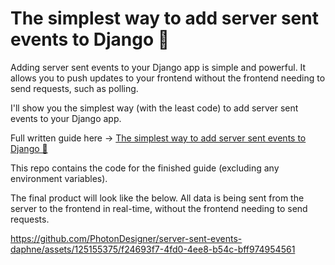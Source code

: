 # The simplest way to add server sent events to Django 🏺
Adding server sent events to your Django app is simple and powerful. It allows you to push updates to your frontend without the frontend needing to send requests, such as polling.

I'll show you the simplest way (with the least code) to add server sent events to your Django app.

Full written guide here -> [The simplest way to add server sent events to Django 🏺](https://www.photondesigner.com/articles/server-sent-events-daphne)

This repo contains the code for the finished guide (excluding any environment variables).

The final product will look like the below. All data is being sent from the server to the frontend in real-time, without the frontend needing to send requests.




https://github.com/PhotonDesigner/server-sent-events-daphne/assets/125155375/f24693f7-4fd0-4ee8-b54c-bff974954561

